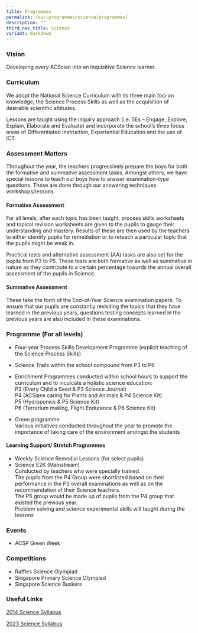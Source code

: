 ```yaml
---
title: Programmes
permalink: /our-programmes/science/programmes/
description: ""
third_nav_title: Science
variant: markdown
---
```



### **Vision**

Developing every ACScian into an inquisitive Science learner.

### **Curriculum**

We adopt the National Science Curriculum with its three main foci on knowledge, the Science Process Skills as well as the acquisition of desirable scientific attitudes.&nbsp;

Lessons are taught using the Inquiry approach (i.e. 5Es – Engage, Explore, Explain, Elaborate and Evaluate) and incorporate the school’s three focus areas of Differentiated Instruction, Experiential Education and the use of ICT.

### **Assessment Matters**

Throughout the year, the teachers progressively prepare the boys for both the formative and summative assessment tasks. Amongst others, we have special lessons to teach our boys how to answer examination-type questions. These are done through our answering techniques workshops/lessons.

#### **Formative Assessment**

For all levels, after each topic has been taught, process skills worksheets and topical revision worksheets are given to the pupils to gauge their understanding and mastery. Results of these are then used by the teachers to either identify pupils for remediation or to reteach a particular topic that the pupils might be weak in.

Practical tests and alternative assessment (AA) tasks are also set for the pupils from P3 to P5. These tests are both formative as well as summative in nature as they contribute to a certain percentage towards the annual overall assessment of the pupils in Science.

#### **Summative Assessment**

These take the form of the End-of-Year Science examination papers. To ensure that our pupils are constantly revisiting the topics that they have learned in the previous years, questions testing concepts learned in the previous years are also included in these examinations.

### **Programme (For all levels)**

*   Four-year Process Skills Development Programme&nbsp;(explicit teaching of the Science Process Skills)

*   Science Trails&nbsp;within the school compound from P3 to P6

*   Enrichment Programmes conducted within&nbsp;school hours to support the curriculum and to inculcate a holistic science education: <br>
P3 (Every Child a Seed &amp; P3 Science Journal)<br>
P4 (ACSians caring for Plants and Animals &amp; P4 Science Kit)<br>
P5 (Hydroponics &amp; P5 Science Kit)<br>
P6 (Terrarium making, Flight Endurance &amp; P6 Science Kit)<br>
    

*   Green programme<br>
Various initiatives conducted throughout the year to promote the importance of taking care of the environment amongst the students

#### **Learning Support/ Stretch Programmes**

*   Weekly Science Remedial Lessons (for select pupils)
*   Science E2K (Mainstream)<br>
Conducted by teachers who were specially trained.<br>
The pupils from the P4 Group were shortlisted based on their performance in the P3 overall examinations as well as on the recommendation of their Science teachers. <br>
The P5 group would be made up of pupils from the P4 group that existed the previous year.<br>
Problem solving and science experimental skills will taught during the lessons
   
### **Events**

* ACSP Green Week

### **Competitions**

*   Raffles Science Olympiad
*   Singapore Primary Science Olympiad
*   Singapore Science Buskers

### **Useful Links**

[2014 Science Syllabus](https://www.moe.gov.sg/-/media/files/primary/science-primary-2014.ashx)

[2023 Science Syllabus](https://www.moe.gov.sg/-/media/files/primary/syllabus/2023-primary-science.ashx)
